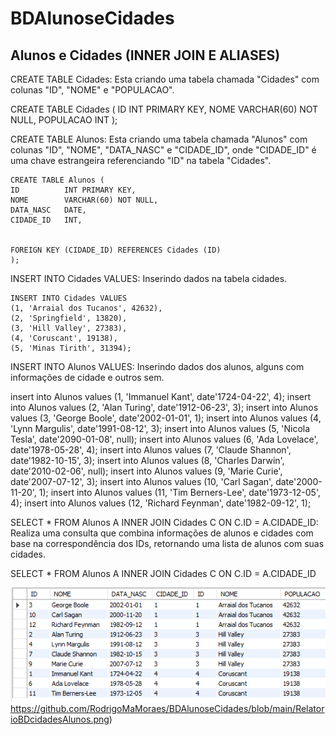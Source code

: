 # BDAlunoseCidades

## Alunos e Cidades (INNER JOIN E ALIASES)

CREATE TABLE Cidades: Esta criando uma tabela chamada "Cidades" com colunas "ID", "NOME" e "POPULACAO".

CREATE TABLE Cidades (
	ID 			INT PRIMARY KEY,
    NOME 		VARCHAR(60) NOT NULL,
    POPULACAO 	INT
    );

CREATE TABLE Alunos: Esta criando uma tabela chamada "Alunos" com colunas "ID", "NOME", "DATA_NASC" e "CIDADE_ID", onde "CIDADE_ID" é uma chave estrangeira referenciando "ID" na tabela "Cidades".    

    CREATE TABLE Alunos (
	ID 			INT PRIMARY KEY,
    NOME 		VARCHAR(60) NOT NULL,
    DATA_NASC	DATE,
    CIDADE_ID 	INT,
    

    FOREIGN KEY (CIDADE_ID) REFERENCES Cidades (ID)
    );
    
INSERT INTO Cidades VALUES: Inserindo dados na tabela cidades.

    INSERT INTO Cidades VALUES 
    (1, 'Arraial dos Tucanos', 42632),
    (2, 'Springfield', 13820),
    (3, 'Hill Valley', 27383),
    (4, 'Coruscant', 19138),
    (5, 'Minas Tirith', 31394);

INSERT INTO Alunos VALUES: Inserindo dados dos alunos, alguns com informações de cidade e outros sem.

insert into Alunos values (1, 'Immanuel Kant', date'1724-04-22', 4);
insert into Alunos values (2, 'Alan Turing', date'1912-06-23', 3);
insert into Alunos values (3, 'George Boole', date'2002-01-01', 1);
insert into Alunos values (4, 'Lynn Margulis', date'1991-08-12', 3);
insert into Alunos values (5, 'Nicola Tesla', date'2090-01-08', null);
insert into Alunos values (6, 'Ada Lovelace', date'1978-05-28', 4);
insert into Alunos values (7, 'Claude Shannon', date'1982-10-15', 3);
insert into Alunos values (8, 'Charles Darwin', date'2010-02-06', null);
insert into Alunos values (9, 'Marie Curie', date'2007-07-12', 3);
insert into Alunos values (10, 'Carl Sagan', date'2000-11-20', 1);
insert into Alunos values (11, 'Tim Berners-Lee', date'1973-12-05', 4);
insert into Alunos values (12, 'Richard Feynman', date'1982-09-12', 1);

SELECT * FROM Alunos A INNER JOIN Cidades C ON C.ID = A.CIDADE_ID: Realiza uma consulta que combina informações de alunos e cidades com base na correspondência dos IDs, retornando uma lista de alunos com suas cidades.

SELECT * FROM Alunos A 
INNER JOIN Cidades C ON C.ID = A.CIDADE_ID

![BDCIDADESALUNOS](https://github.com/RodrigoMaMoraes/BDAlunoseCidades/blob/main/RelatorioBDcidadesAlunos.png)https://github.com/RodrigoMaMoraes/BDAlunoseCidades/blob/main/RelatorioBDcidadesAlunos.png)
